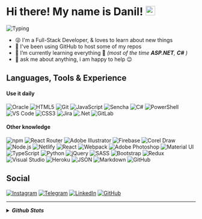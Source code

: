 # Hi there! My name is Danil! <img src="https://raw.githubusercontent.com/MartinHeinz/MartinHeinz/master/wave.gif" width="25px">

![Typing](https://readme-typing-svg.herokuapp.com?color=%2374859C50&vCenter=true&width=500&height=25&lines=Husband%2C+Father%2C+Developer+from+Russia!!!)

- 😜 I'm a Full-Stack Developer, & loves to learn about new things
- 🧰 I've been using GitHub to host some of my repos
- 🌱 I’m currently learning everything 🤯 _(most of the time **ASP.NET**, **C#** )_
- 💬 ask me about anything, i am happy to help 😉

## Languages, Tools & Experience

#### Use it daily

<!--
![Oracle](https://img.shields.io/badge/Oracle-F80000?logo=oracle&logoColor=F80000&color=171717&style=flat)
![HTML5](https://img.shields.io/badge/HTML5-E34F26?logo=html5&color=171717&style=flat)
![Git](https://img.shields.io/badge/Git-F05032?logo=git&color=171717&style=flat)
![GitLab](https://img.shields.io/badge/GitLab-%23181717.svg?style=for-the-badge&logo=gitlab&color=171717&style=flat)
![JavaScript](https://img.shields.io/badge/JavaScript-%23323330.svg?style=for-the-badge&logo=javascript&logoColor=F7DF1E&color=171717&style=flat)
![Sencha](https://img.shields.io/badge/Sencha-86BC40?logo=sencha&logoColor=86BC40&color=171717&style=flat)
![C#](https://img.shields.io/badge/C%23-%23239120.svg?style=for-the-badge&logo=csharp&logoColor=239120&color=171717&style=flat)
![PowerShell](https://img.shields.io/badge/PowerShell-5391FE?logo=powershell&color=171717&style=flat)
![VS Code](https://img.shields.io/badge/VS%20Code-007ACC?logo=visualstudiocode&logoColor=007ACC&color=171717&style=flat)
![CSS3](https://img.shields.io/badge/CSS3-1572B6?logo=css3&logoColor=1572B6&color=171717&style=flat)
![Jira](https://img.shields.io/badge/Jira-%230A0FFF.svg?style=for-the-badge&logo=jira&logoColor=0052CC&color=171717&style=flat)
![.Net](https://img.shields.io/badge/.NET-5C2D91?style=for-the-badge&logo=.net&logoColor=512BD4&color=171717&style=flat)
-->

![Oracle](https://img.shields.io/badge/Oracle-F80000?logo=oracle&logoColor=fff&color=F80000&style=flat)
![HTML5](https://img.shields.io/badge/HTML5-E34F26?logo=html5&logoColor=fff&color=E34F26&style=flat)
![Git](https://img.shields.io/badge/Git-F05032?logo=git&logoColor=fff&color=F05032&style=flat)
![JavaScript](https://img.shields.io/badge/JavaScript-%23323330.svg?style=for-the-badge&logo=javascript&logoColor=fff&color=FF9A00&style=flat)
![Sencha](https://img.shields.io/badge/Sencha-86BC40?logo=sencha&logoColor=fff&color=86BC40&style=flat)
![C#](https://img.shields.io/badge/C%23-%23239120.svg?style=for-the-badge&logo=csharp&logoColor=fff&color=239120&style=flat)
![PowerShell](https://img.shields.io/badge/PowerShell-5391FE?logo=powershell&logoColor=fff&color=5391FE&style=flat)
![VS Code](https://img.shields.io/badge/VS%20Code-007ACC?logo=visualstudiocode&logoColor=fff&color=007ACC&style=flat)
![CSS3](https://img.shields.io/badge/CSS3-1572B6?logo=css3&logoColor=fff&color=007ACC&style=flat)
![Jira](https://img.shields.io/badge/Jira-%230A0FFF.svg?style=for-the-badge&logo=jira&logoColor=fff&color=0A0FFF&style=flat)
![.Net](https://img.shields.io/badge/.NET-5C2D91?style=for-the-badge&logo=.net&logoColor=fff&color=512BD4&style=flat)
![GitLab](https://img.shields.io/badge/GitLab-%23181717.svg?style=for-the-badge&logo=gitlab&color=171717&style=flat)

#### Other knowledge

<!--
![Adobe](https://img.shields.io/badge/Adobe-F00?logo=adobe&logoColor=FF0000&color=171717&style=flat)
![npm](https://img.shields.io/badge/npm-CB3837?logo=npm&logoColor=FF0000&color=171717&style=flat)
![React Router](https://img.shields.io/badge/React_Router-CA4245?style=for-the-badge&logo=react-router&color=171717&style=flat)
![Adobe Illustrator](https://img.shields.io/badge/Illustrator-FF9A00?logo=adobeillustrator&logoColor=FF9A00&color=171717&style=flat)
![Firebase](https://img.shields.io/badge/Firebase-%23039BE5.svg?style=for-the-badge&logo=firebase&logoColor=FFCA28&color=171717&style=flat)
![Corel Draw](https://img.shields.io/badge/Corel%20Draw-%230081CB.svg?logo=LiveJournal&logoColor=89ba4b&color=171717&style=flat)
![Node.js](https://img.shields.io/badge/Node.JS-393?logo=nodedotjs&color=171717&style=flat)
![Netlify](https://img.shields.io/badge/Netlify-00C7B7?logo=netlify&color=171717&style=flat)
![React](https://img.shields.io/badge/React-%2320232a.svg?style=for-the-badge&logo=react&logoColor=61DAFB&color=171717&style=flat)
![Webpack](https://img.shields.io/badge/Webpack-8DD6F9?logo=webpack&logoColor=29ABE2&color=171717&style=flat)
![Adobe Photoshop](https://img.shields.io/badge/Photoshop-31A8FF?logo=adobephotoshop&color=171717&style=flat)
![Material UI](https://img.shields.io/badge/Material%20UI-%230081CB.svg?style=for-the-badge&logo=material-ui&logoColor=0081CB&color=171717&style=flat)
![TypeScript](https://img.shields.io/badge/TypeScript-3178C6?logo=typescript&color=171717&style=flat)
![Python](https://img.shields.io/badge/Python-%2314354C.svg?style=for-the-badge&logo=python&color=171717&style=flat)
![jQuery](https://img.shields.io/badge/jQuery-%230769AD.svg?style=for-the-badge&logo=jquery&logoColor=0769AD&color=171717&style=flat)
![SASS](https://img.shields.io/badge/SASS-hotpink.svg?style=for-the-badge&logo=SASS&color=171717&style=flat)
![Bootstrap](https://img.shields.io/badge/Bootstrap-%23563D7C.svg?style=for-the-badge&logo=bootstrap&color=171717&style=flat)
![GitHub](https://img.shields.io/badge/GitHub-%23121011.svg?style=for-the-badge&logo=github&logoColor=7040AA&color=171717&style=flat)
![Visual Studio](https://img.shields.io/badge/Visual%20Studio-5C2D91?logo=visualstudio&logoColor=5C2D91&color=171717&style=flat)
![Redux](https://img.shields.io/badge/Redux-%23593d88.svg?style=for-the-badge&logo=redux&logoColor=764ABC&color=171717&style=flat)
![Heroku](https://img.shields.io/badge/Heroku-430098?logo=heroku&logoColor=430098&color=171717&style=flat)
![JSON](https://img.shields.io/badge/JSON-000?logo=json&logoColor=white&color=171717&style=flat)
![Markdown](https://img.shields.io/badge/Markdown-000?logo=markdown&logoColor=white&color=171717&style=flat)
-->

![npm](https://img.shields.io/badge/npm-CB3837?logo=npm&logoColor=fff&color=EB3837&style=flat)
![React Router](https://img.shields.io/badge/React_Router-CA4245?style=for-the-badge&logo=react-router&logoColor=fff&color=CA4245&style=flat)
![Adobe Illustrator](https://img.shields.io/badge/Illustrator-FF9A00?logo=adobeillustrator&logoColor=fff&color=FF9A00&style=flat)
![Firebase](https://img.shields.io/badge/Firebase-%23039BE5.svg?style=for-the-badge&logo=firebase&logoColor=fff&color=FF9A00&style=flat)
![Corel Draw](https://img.shields.io/badge/Corel%20Draw-%230081CB.svg?logo=LiveJournal&logoColor=fff&color=89ba4b&style=flat)
![Node.js](https://img.shields.io/badge/Node.JS-393?logo=nodedotjs&logoColor=fff&color=339933&style=flat)
![Netlify](https://img.shields.io/badge/Netlify-00C7B7?logo=netlify&logoColor=fff&color=00C7B7&style=flat)
![React](https://img.shields.io/badge/React-%2320232a.svg?style=for-the-badge&logo=react&logoColor=fff&color=00C4CC&style=flat)
![Webpack](https://img.shields.io/badge/Webpack-8DD6F9?logo=webpack&logoColor=fff&color=29ABE2&style=flat)
![Adobe Photoshop](https://img.shields.io/badge/Photoshop-31A8FF?logo=adobephotoshop&logoColor=fff&color=31A8FF&style=flat)
![Material UI](https://img.shields.io/badge/Material%20UI-%230081CB.svg?style=for-the-badge&logo=material-ui&logoColor=fff&color=0081CB&style=flat)
![TypeScript](https://img.shields.io/badge/TypeScript-3178C6?logo=typescript&logoColor=fff&color=0081CB&style=flat)
![Python](https://img.shields.io/badge/Python-%2314354C.svg?style=for-the-badge&logo=python&logoColor=fff&color=0769AD&style=flat)
![jQuery](https://img.shields.io/badge/jQuery-%230769AD.svg?style=for-the-badge&logo=jquery&logoColor=fff&color=0769AD&style=flat)
![SASS](https://img.shields.io/badge/SASS-hotpink.svg?style=for-the-badge&logo=SASS&logoColor=fff&color=CC6699&style=flat)
![Bootstrap](https://img.shields.io/badge/Bootstrap-%23563D7C.svg?style=for-the-badge&logo=bootstrap&logoColor=fff&color=7952B3&style=flat)
![Redux](https://img.shields.io/badge/Redux-%23593d88.svg?style=for-the-badge&logo=redux&logoColor=fff&color=764ABC&style=flat)
![Visual Studio](https://img.shields.io/badge/Visual%20Studio-5C2D91?logo=visualstudio&logoColor=fff&color=5C2D91&style=flat)
![Heroku](https://img.shields.io/badge/Heroku-430098?logo=heroku&logoColor=fff&color=430098&style=flat)
![JSON](https://img.shields.io/badge/JSON-000?logo=json&logoColor=fff&color=171717&style=flat)
![Markdown](https://img.shields.io/badge/Markdown-000?logo=markdown&logoColor=fff&color=171717&style=flat)
![GitHub](https://img.shields.io/badge/GitHub-%23121011.svg?style=for-the-badge&logo=github&logoColor=fff&color=171717&style=flat)

## Social

[![Instagram](https://img.shields.io/badge/Instagram-%23E4405F.svg?style=for-the-badge&logo=Instagram&logoColor=fff&color=E4405F&style=flat)](https://www.instagram.com/danil_ej9)
[![Telegram](https://img.shields.io/badge/Telegram-2CA5E0?style=for-the-badge&logo=telegram&logoColor=fff&color=067ac8&style=flat)](https://t.me/RezniDa)
[![LinkedIn](https://img.shields.io/badge/LinkedIn-%230077B5.svg?style=for-the-badge&logo=linkedin&logoColor=fff&color=0A66C2&style=flat)](https://www.linkedin.com/in/dani-dani)
[![GitHub](https://img.shields.io/badge/GitHub-%23121011.svg?style=for-the-badge&logo=github&logoColor=fff&color=171717&style=flat)](https://github.com/CrappyCodeMaker)

---

<details><summary><i><b>Github Stats</b></i></summary>

<br/>

![Profile Views](https://komarev.com/ghpvc/?username=CrappyCodeMaker&label=PROFILE+VIEWS&color=067ac8&style=flat)

<img src="https://github-readme-stats.vercel.app/api?username=CrappyCodeMaker&bg_color=11171E50&title_color=067ac8&text_color=b9c4cf&icon_color=ffc83d&border_radius=10&line_height=30&include_all_commits=true&hide_border=true&hide_title=false&show_icons=true&count_private=true&hide=contribs,prs&custom_title=CrappyCodeMaker's+stats&hide_title=true" width="48%" alt="GitHub Stats"> <img src="https://github-readme-stats.vercel.app/api/top-langs/?username=CrappyCodeMaker&bg_color=11171E50&title_color=EEEEEE&text_color=b9c4cf&icon_color=ffc83d&card_width=350&border_radius=10&line_height=25&hide_border=true&hide_title=false&show_icons=true&count_private=true&layout=compact&custom_title=Most+used+langs&hide_title=true" width="48%" alt="Top Langs">

</details>
